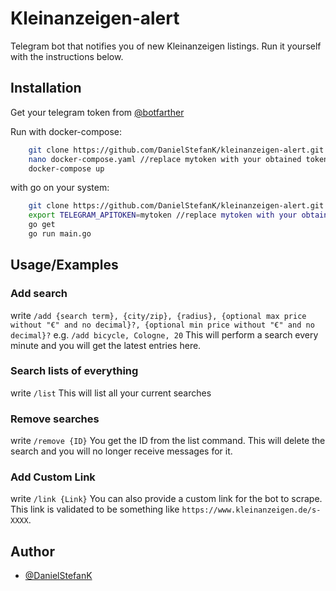 # Kleinanzeigen-alert


Telegram bot that notifies you of new Kleinanzeigen listings.
Run it yourself with the instructions below.


## Installation
Get your telegram token from [@botfarther](https://t.me/botfarther)

Run with docker-compose:

```bash
    git clone https://github.com/DanielStefanK/kleinanzeigen-alert.git alert && cd alert
    nano docker-compose.yaml //replace mytoken with your obtained token
    docker-compose up
```
with go on your system:

```bash
    git clone https://github.com/DanielStefanK/kleinanzeigen-alert.git alert && cd alert
    export TELEGRAM_APITOKEN=mytoken //replace mytoken with your obtained token
    go get
    go run main.go
```

## Usage/Examples

### Add search
write `/add {search term}, {city/zip}, {radius}, {optional max price without "€" and no decimal}?, {optional min price without "€" and no decimal}?`
e.g. `/add bicycle, Cologne, 20`
This will perform a search every minute and you will get the latest entries here.

### Search lists of everything
write `/list`
This will list all your current searches

### Remove searches
write `/remove {ID}`
You get the ID from the list command. This will delete the search and you will no longer receive messages for it.



### Add Custom Link
write `/link {Link}`
You can also provide a custom link for the bot to scrape. This link is validated to be something like `https://www.kleinanzeigen.de/s-XXXX`.


## Author
- [@DanielStefanK](https://github.com/DanielStefanK)